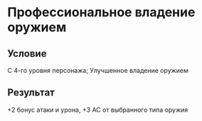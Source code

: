 # Профессиональное владение оружием
## Условие
С 4-го уровня персонажа; Улучшенное владение оружием
## Результат
+2 бонус атаки и урона, +3 АС от выбранного типа оружия